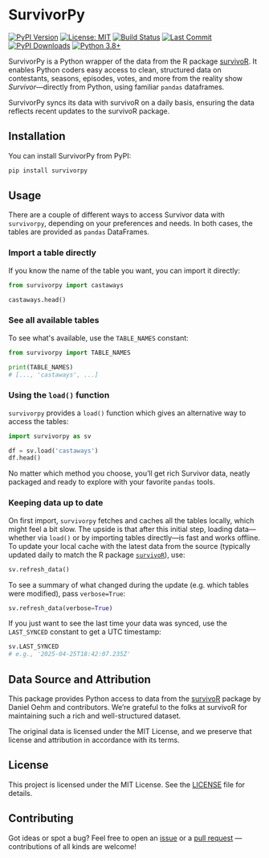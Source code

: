 # SurvivorPy

[![PyPI Version](https://img.shields.io/pypi/v/survivorpy.svg)](https://pypi.org/project/survivorpy/)
[![License: MIT](https://img.shields.io/badge/License-MIT-yellow.svg)](https://opensource.org/licenses/MIT)
[![Build Status](https://img.shields.io/github/actions/workflow/status/jonnycomes/survivorpy/survivorpy-tests.yml?branch=main)](https://github.com/jonnycomes/survivorpy/actions)
[![Last Commit](https://img.shields.io/github/last-commit/jonnycomes/survivorpy.svg)](https://github.com/jonnycomes/survivorpy/commits/main)
[![PyPI Downloads](https://static.pepy.tech/badge/survivorpy)](https://pepy.tech/projects/survivorpy)
[![Python 3.8+](https://img.shields.io/badge/python-3.8%2B-blue)](https://pypi.org/project/survivorpy/)


SurvivorPy is a Python wrapper of the data from the R package [survivoR](https://github.com/doehm/survivoR). It enables Python coders easy access to clean, structured data on contestants, seasons, episodes, votes, and more from the reality show *Survivor*—directly from Python, using familiar `pandas` dataframes.

SurvivorPy syncs its data with survivoR on a daily basis, ensuring the data reflects recent updates to the survivoR package.

## Installation

You can install SurvivorPy from PyPI:

```bash
pip install survivorpy
```

## Usage

There are a couple of different ways to access Survivor data with `survivorpy`, depending on your preferences and needs. In both cases, the tables are provided as `pandas` DataFrames.


### Import a table directly

If you know the name of the table you want, you can import it directly:

```python
from survivorpy import castaways

castaways.head()
```

### See all available tables
To see what's available, use the `TABLE_NAMES` constant:

```python
from survivorpy import TABLE_NAMES

print(TABLE_NAMES)
# [..., 'castaways', ...]
```

### Using the `load()` function
`survivorpy` provides a `load()` function which gives an alternative way to access the tables:

```python
import survivorpy as sv

df = sv.load('castaways')
df.head()
```

No matter which method you choose, you’ll get rich Survivor data, neatly packaged and ready to explore with your favorite `pandas` tools.


### Keeping data up to date

On first import, `survivorpy` fetches and caches all the tables locally, which might feel a bit slow. The upside is that after this initial step, loading data—whether via `load()` or by importing tables directly—is fast and works offline.  
To update your local cache with the latest data from the source (typically updated daily to match the R package [`survivoR`](https://github.com/doehm/survivoR)), use:

```python
sv.refresh_data()
```

To see a summary of what changed during the update (e.g. which tables were modified), pass `verbose=True`:

```python
sv.refresh_data(verbose=True)
```

If you just want to see the last time your data was synced, use the `LAST_SYNCED` constant to get a UTC timestamp:

```python
sv.LAST_SYNCED
# e.g., '2025-04-25T18:42:07.235Z'
```

## Data Source and Attribution

This package provides Python access to data from the [survivoR](https://github.com/doehm/survivoR) package by Daniel Oehm and contributors. We’re grateful to the folks at survivoR for maintaining such a rich and well-structured dataset.

The original data is licensed under the MIT License, and we preserve that license and attribution in accordance with its terms.

## License

This project is licensed under the MIT License. See the [LICENSE](https://github.com/jonnycomes/survivorpy/blob/main/LICENSE) file for details.

## Contributing

Got ideas or spot a bug? Feel free to open an [issue](https://github.com/jonnycomes/survivorpy/issues) or a [pull request](https://github.com/jonnycomes/survivorpy/pulls) — contributions of all kinds are welcome!



